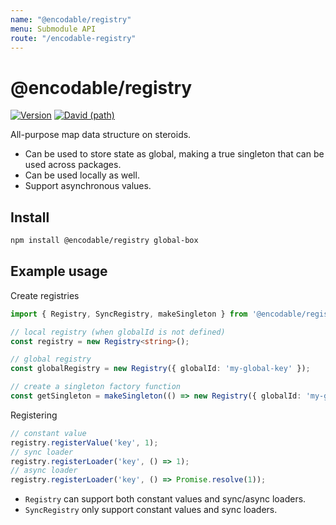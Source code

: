 ```yaml
---
name: "@encodable/registry"
menu: Submodule API
route: "/encodable-registry"
---
```


# @encodable/registry

[![Version](https://img.shields.io/npm/v/@encodable/registry.svg?style=flat)](https://img.shields.io/npm/v/@encodable/registry.svg?style=flat)
[![David (path)](https://img.shields.io/david/kristw/encodable.svg?path=packages%2Fencodable-registry&style=flat-square)](https://david-dm.org/kristw/encodable?path=packages/encodable-registry)

All-purpose map data structure on steroids.

* Can be used to store state as global, making a true singleton that can be used across packages.
* Can be used locally as well.
* Support asynchronous values.

## Install

```sh
npm install @encodable/registry global-box
```

## Example usage

Create registries

```ts
import { Registry, SyncRegistry, makeSingleton } from '@encodable/registry';

// local registry (when globalId is not defined)
const registry = new Registry<string>();

// global registry
const globalRegistry = new Registry({ globalId: 'my-global-key' });

// create a singleton factory function
const getSingleton = makeSingleton(() => new Registry({ globalId: 'my-global-key' }));

```

Registering

```ts
// constant value
registry.registerValue('key', 1);
// sync loader
registry.registerLoader('key', () => 1);
// async loader
registry.registerLoader('key', () => Promise.resolve(1));
```

* `Registry` can support both constant values and sync/async loaders.
* `SyncRegistry` only support constant values and sync loaders.

